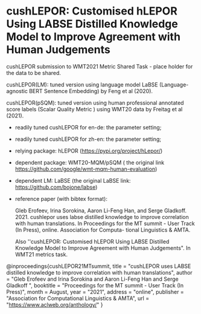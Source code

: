 # cushLEPOR: Customised hLEPOR Using LABSE Distilled Knowledge Model to Improve Agreement with Human Judgements
cushLEPOR submission to WMT2021 Metric Shared Task - place holder for the data to be shared.

cushLEPOR(LM): tuned version using language model LaBSE (Language-agnostic BERT Sentence Embedding) by Feng et al (2020).

cushLEPOR(pSQM): tuned version using human professional annotated score labels (Scalar Quality Metric ) using WMT20 data by Freitag et al (2021).

- readily tuned cushLEPOR for en-de: the parameter setting;
- readily tuned cushLEPOR for zh-en: the parameter setting;
- relying package: hLEPOR (https://pypi.org/project/hLepor/)
- dependent package: WMT20-MQM/pSQM ( the original link https://github.com/google/wmt-mqm-human-evaluation)
- dependent LM: LaBSE (the original LaBSE link: https://github.com/bojone/labse)

- reference paper (with bibtex format): 

    Gleb Erofeev, Irina Sorokina, Aaron Li-Feng Han, and Serge Gladkoff. 2021. cushlepor uses labse distilled knowledge to improve correlation with human translations. In Proceedings for the MT summit - User Track (In Press), online. Association for Computa- tional Linguistics & AMTA.

    Also ''cushLEPOR: Customised hLEPOR Using LABSE Distilled Knowledge Model to Improve Agreement with Human Judgements".  In WMT21 metrics task.

@inproceedings{cushLEPOR21MTsummit,
    title = "cushLEPOR uses LABSE distilled knowledge to improve correlation with human translations",
    author = "Gleb Erofeev and
        Irina Sorokina	and 
    Aaron Li-Feng Han and
    Serge Gladkoff ",
    booktitle = "Proceedings for the MT summit - User Track (In Press)",
    month = August,
    year = "2021",
    address = "online",
    publisher = "Association for Computational Linguistics \& AMTA",
    url = "https://www.aclweb.org/anthology/"
}
